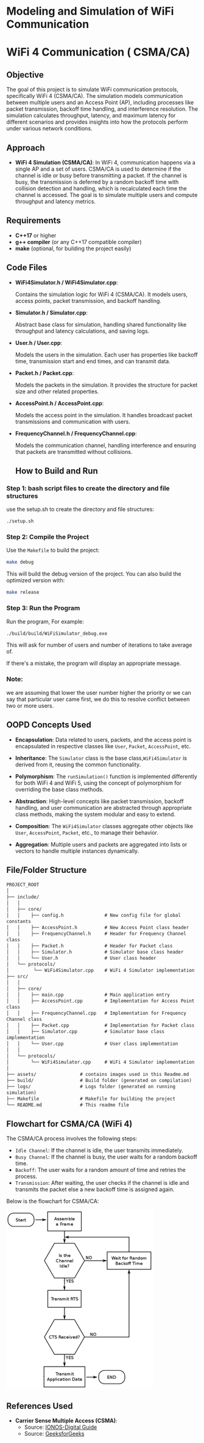 # Modeling and Simulation of WiFi Communication
# WiFi 4 Communication ( CSMA/CA)

## Objective
The goal of this project is to simulate WiFi communication protocols, specifically WiFi 4 (CSMA/CA). The simulation models communication between multiple users and an Access Point (AP), including processes like packet transmission, backoff time handling, and interference resolution. The simulation calculates throughput, latency, and maximum latency for different scenarios and provides insights into how the protocols perform under various network conditions.

## Approach

- **WiFi 4 Simulation (CSMA/CA)**: 
  In WiFi 4, communication happens via a single AP and a set of users. CSMA/CA is used to determine if the channel is idle or busy before transmitting a packet. If the channel is busy, the transmission is deferred by a random backoff time with collision detection and handling, which is recalculated each time the channel is accessed. The goal is to simulate multiple users and compute throughput and latency metrics.

## Requirements

- **C++17** or higher
- **g++ compiler** (or any C++17 compatible compiler)
- **make** (optional, for building the project easily)

## Code Files

- **WiFi4Simulator.h / WiFi4Simulator.cpp**:
  
  Contains the simulation logic for WiFi 4 (CSMA/CA). It models users, access points, packet transmission, and backoff handling.

- **Simulator.h / Simulator.cpp**:
  
  Abstract base class for simulation, handling shared functionality like throughput and latency calculations, and saving logs.

- **User.h / User.cpp**:
  
  Models the users in the simulation. Each user has properties like backoff time, transmission start and end times, and can transmit data.

- **Packet.h / Packet.cpp**:

  Models the packets in the simulation. It provides the structure for packet size and other related properties.

- **AccessPoint.h / AccessPoint.cpp**:
  
  Models the access point in the simulation. It handles broadcast packet transmissions and communication with users.

- **FrequencyChannel.h / FrequencyChannel.cpp**:
  
  Models the communication channel, handling interference and ensuring that packets are transmitted without collisions.

  ## How to Build and Run

### **Step 1: bash script files to create the directory and file structures**

use the setup.sh to create the directory and file structures:

```bash
./setup.sh
```
### **Step 2: Compile the Project**

Use the `Makefile` to build the project:

```bash
make debug
```
This will build the debug version of the project. You can also build the optimized version with:
```bash
make release
```
### **Step 3: Run the Program**

Run the program, For example:

```bash
./build/build/WiFiSimulator_debug.exe
```
This will ask for number of users and number of iterations to take average of.

If there's a mistake, the program will display an appropriate message.

### Note:
we are assuming that lower the user number higher the priority or we can say that particular user came first, we do this to resolve conflict between two or more users.

## OOPD Concepts Used

- **Encapsulation**: Data related to users, packets, and the access point is encapsulated in respective classes like `User`, `Packet`, `AccessPoint`, etc.
  
- **Inheritance**: The `Simulator` class is the base class,`WiFi4Simulator` is derived from it, reusing the common functionality.
  
- **Polymorphism**: The `runSimulation()` function is implemented differently for both WiFi 4 and WiFi 5, using the concept of polymorphism for overriding the base class methods.
  
- **Abstraction**: High-level concepts like packet transmission, backoff handling, and user communication are abstracted through appropriate class methods, making the system modular and easy to extend.

- **Composition**: The `WiFi4Simulator` classes aggregate other objects like `User`, `AccessPoint`, `Packet`, etc., to manage their behavior.

- **Aggregation**: Multiple users and packets are aggregated into lists or vectors to handle multiple instances dynamically.

## File/Folder Structure

```
PROJECT_ROOT
│
├── include/
│   │
│   ├── core/
│   │    ├── config.h               # New config file for global constants
│   │    ├── AccessPoint.h          # New Access Point class header
│   │    ├── FrequencyChannel.h     # Header for Frequency Channel class
│   │    ├── Packet.h               # Header for Packet class
│   │    ├── Simulator.h            # Simulator base class header
│   │    └── User.h                 # User class header
│   └── protocols/
│         └── WiFi4Simulator.cpp    # WiFi 4 Simulator implementation
├── src/
│   │
│   ├── core/
│   │    ├── main.cpp               # Main application entry
│   │    ├── AccessPoint.cpp        # Implementation for Access Point class
│   │    ├── FrequencyChannel.cpp   # Implementation for Frequency Channel class
│   │    ├── Packet.cpp             # Implementation for Packet class
│   │    ├── Simulator.cpp          # Simulator base class implementation
│   │    └── User.cpp               # User class implementation
│   │   
│   └── protocols/
│        └── WiFi4Simulator.cpp     # WiFi 4 Simulator implementation
│
├── assets/                # contains images used in this Readme.md
├── build/                 # Build folder (generated on compilation)
├── logs/                  # Logs folder (generated on running simulation)
├── Makefile               # Makefile for building the project
└── README.md              # This readme file

```

## **Flowchart for CSMA/CA (WiFi 4)**
The CSMA/CA process involves the following steps:

- `Idle Channel`: If the channel is idle, the user transmits immediately.
- `Busy Channel`: If the channel is busy, the user waits for a random backoff time.
- `Backoff`: The user waits for a random amount of time and retries the process.
- `Transmission`: After waiting, the user checks if the channel is idle and transmits the packet else a new backoff time is assigned again.


Below is the flowchart for CSMA/CA:

![CSMA/CA Flowchart](./assets/CSMA_CA_flowchart.gif)

##

## References Used

- **Carrier Sense Multiple Access (CSMA)**:
  - Source: [IONOS-Digital Guide](https://www.ionos.com/digitalguide/server/know-how/csmaca-carrier-sense-multiple-access-with-collision-avoidance/)
  - Source: [GeeksforGeeks](https://www.geeksforgeeks.org/collision-detection-csmacd/)